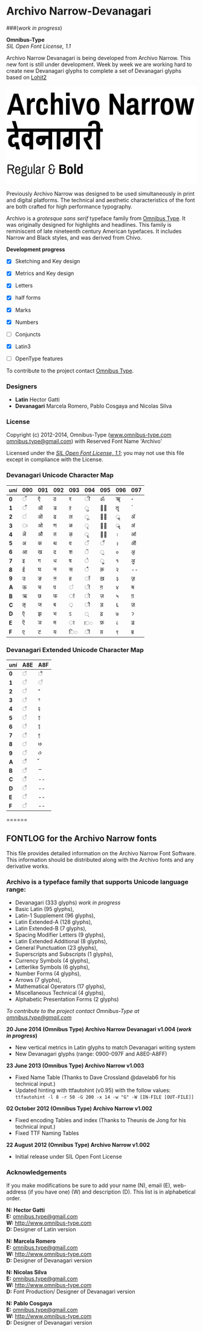 # Archivo Narrow-Devanagari  
###(*work in progress*)

**Omnibus-Type**  
*SIL Open Font License, 1.1*

Archivo Narrow Devanagari is being developed from Archivo Narrow. This new font is still under development. Week by week we are working hard to create new Devanagari glyphs to complete a set of Devanagari glyphs based on [Lohit2](https://github.com/pravins/lohit2/tree/master/devanagari)

![Sample of Archivo Narrow Devanagari.](ArchivoNarrow-Devanagari.gif "Archivo Narrow Devanagari")

Previously Archivo Narrow was designed to be used simultaneously in print and digital platforms. The technical and aesthetic characteristics of the font are both crafted for high performance typography.

Archivo is a *grotesque sans serif* typeface family from [Omnibus Type](http://omnibus-type.com/). It was originally designed for highlights and headlines. This family is reminiscent of late nineteenth century American typefaces. It includes Narrow and Black styles, and was derived from Chivo.

**Development progress**
- [x] Sketching and Key design
- [x] Metrics and Key design
- [x] Letters
- [x] half forms
- [x] Marks
- [x] Numbers
- [ ] Conjuncts
- [x] Latin3
- [ ] OpenType features


To contribute to the project contact [Omnibus Type](http://omnibus-type.com/).

### Designers

* **Latin** Hector Gatti
* **Devanagari** Marcela Romero, Pablo Cosgaya and Nicolas Silva

### License

Copyright (c) 2012-2014, Omnibus-Type (www.omnibus-type.com omnibus.type@gmail.com) with Reserved Font Name 'Archivo'

Licensed under the [*SIL Open Font License, 1.1*](http://scripts.sil.org/OFL); you may not use this file except in compliance with the License.

### Devanagari Unicode Character Map

*uni*|090   |091|092|093|094 |095	|096	|097
-----|------|---|---|---|----|------|-------|-----
**0**| ◌ऀ	| ऐ	| ठ	| र	| ◌ी | ॐ	| ॠ		|	॰
**1**| ◌ँ	| ऑ	| ड	| ऱ	| ◌ु	 | ◌॑	| ॡ		|	ॱ
**2**| ◌ं	| ऒ	| ढ	| ल	| ◌ू	 | ◌॒	| ◌ॢ		|	ॲ
**3**| ◌ः	| ओ	| ण	| ळ	| ◌ृ	 | ◌॓	| ◌ॣ		|	ॳ
**4**| ऄ	| औ	| त	| ऴ	| ◌ॄ	 | ◌॔	| ।		|	ॴ
**5**| अ	| क	| थ	| व	| ◌ॅ	 | ◌ॕ	| ॥		|	ॵ
**6**| आ	| ख	| द	| श	| ◌ॆ	 | ◌ॖ	| ०		|	ॶ
**7**| इ	| ग	| ध	| ष	| ◌े	 | ◌ॗ	| १		|	ॷ
**8**| ई	| घ	| न	| स	| ◌ै	 | क़	| २		|	--
**9**| उ	| ङ	| ऩ	| ह	| ◌ॉ	 | ख़	| ३		|	ॹ
**A**| ऊ	| च	| प	| ◌ऺ	| ◌ॊ	 | ग़	| ४		|	ॺ
**B**| ऋ	| छ	| फ	| ◌ऻ	| ◌ो	 | ज़	| ५		|	ॻ
**C**| ऌ 	| ज	| ब	| ◌़	| ◌ौ	 | ड़	| ६		|	ॼ
**D**| ऍ		| झ	| भ	| ऽ	| ◌्	 | ढ़	| ७		|	ॽ
**E**| ऎ		| ञ	| म	| ◌ा	| ॎ◌	 | फ़	| ८		|	ॾ
**F**| ए		| ट	| य	| ि◌	| ◌ॏ	 | य़	| ९		|	ॿ

### Devanagari Extended Unicode Character Map

*uni*|A8E   |A8F
-----|------|---
**0**| ◌꣠	| ◌꣰	
**1**| ◌꣡	| ◌꣱	
**2**| ◌꣢	| ꣲ	
**3**| ◌꣣	| ꣳ	
**4**| ◌꣤	| ꣴ	
**5**| ◌꣥	| ꣵ	
**6**| ◌꣦	| ꣶ	
**7**| ◌꣧	| ꣷ	
**8**| ◌꣨	| ꣸	
**9**| ◌꣩	| ꣹	
**A**| ◌꣪	| ꣺	
**B**| ◌꣫	| ꣻ	
**C**| ◌꣬	| --
**D**| ◌꣭	| --
**E**| ◌꣮	| --
**F**| ◌꣯	| --


======
## FONTLOG for the Archivo Narrow fonts

This file provides detailed information on the Archivo Narrow Font Software.  
This information should be distributed along with the Archivo fonts and any derivative works.

### Archivo is a typeface family that supports Unicode language range: 

* Devanagari (333 glyphs) *work in progress*
* Basic Latin (95 glyphs),
* Latin-1 Supplement (96 glyphs),
* Latin Extended-A (128 glyphs),
* Latin Extended-B (7 glyphs),
* Spacing Modifier Letters (9 glyphs),
* Latin Extended Additional (8 glyphs),
* General Punctuation (23 glyphs),
* Superscripts and Subscripts (1 glyphs),
* Currency Symbols (4 glyphs),
* Letterlike Symbols (6 glyphs),
* Number Forms (4 glyphs),
* Arrows (7 glyphs),
* Mathematical Operators (17 glyphs),
* Miscellaneous Technical (4 glyphs),
* Alphabetic Presentation Forms (2 glyphs)

*To contribute to the project contact Omnibus-Type at omnibus.type@gmail.com*

**20 June 2014 (Omnibus Type) Archivo Narrow Devanagari v1.004 (*work in progress*)**
- New vertical metrics in Latin glyphs to match Devanagari writing system
- New Devanagari glyphs (range: 0900-097F and A8E0-A8FF)

**23 June 2013 (Omnibus Type) Archivo Narrow v1.003**
- Fixed Name Table (Thanks to Dave Crossland @davelab6 for his technical input.)
- Updated hinting with ttfautohint (v0.95) with the follow values: `ttfautohint -l 8 -r 50 -G 200 -x 14 -w "G" -W [IN-FILE [OUT-FILE]]`

**02 October 2012 (Omnibus Type) Archivo Narrow v1.002**
- Fixed encoding Tables and index (Thanks to Theunis de Jong for his technical input.)
- Fixed TTF Naming Tables

**22 August 2012 (Omnibus Type) Archivo Narrow v1.002**
- Initial release under SIL Open Font License

### Acknowledgements

If you make modifications be sure to add your name (N), email (E), web-address
(if you have one) (W) and description (D). This list is in alphabetical order.

**N:** **Hector Gatti**  
**E:** omnibus.type@gmail.com  
**W:** http://www.omnibus-type.com  
**D:** Designer of Latin version

**N:** **Marcela Romero**  
**E:** omnibus.type@gmail.com  
**W:** http://www.omnibus-type.com  
**D:** Designer of Devanagari version

**N:** **Nicolas Silva**  
**E:** omnibus.type@gmail.com  
**W:** http://www.omnibus-type.com  
**D:** Font Production/ Designer of Devanagari version

**N:** **Pablo Cosgaya**  
**E:** omnibus.type@gmail.com  
**W:** http://www.omnibus-type.com  
**D:** Designer of Devanagari version